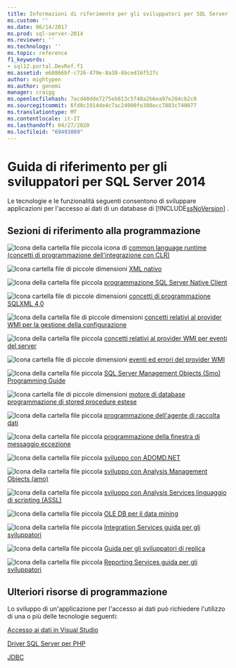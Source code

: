 ```yaml
---
title: Informazioni di riferimento per gli sviluppatori per SQL Server 2014 | Microsoft Docs
ms.custom: ''
ms.date: 06/14/2017
ms.prod: sql-server-2014
ms.reviewer: ''
ms.technology: ''
ms.topic: reference
f1_keywords:
- sql12.portal.DevRef.f1
ms.assetid: e60866bf-c726-479e-8a38-6bced16f527c
author: mightypen
ms.author: genemi
manager: craigg
ms.openlocfilehash: 7acd40dde7275eb813c5f48a2b6ea97e284cb2c0
ms.sourcegitcommit: 6fd8c1914de4c7ac24900fe388ecc7883c740077
ms.translationtype: MT
ms.contentlocale: it-IT
ms.lasthandoff: 04/27/2020
ms.locfileid: "69493809"
---
```

# <a name="developer-reference-for-sql-server-2014"></a>Guida di riferimento per gli sviluppatori per SQL Server 2014

  Le tecnologie e le funzionalità seguenti consentono di sviluppare applicazioni per l'accesso ai dati di un database di [!INCLUDE[ssNoVersion](../includes/ssnoversion-md.md)] .  
  
## <a name="programming-reference-sections"></a>Sezioni di riferimento alla programmazione  

 ![Icona della cartella file piccola icona](../integration-services/media/filefolder-small.gif "Icona della cartella file piccola") di [common language runtime &#40;concetti di programmazione dell'integrazione con CLR&#41;](../relational-databases/clr-integration/common-language-runtime-clr-integration-programming-concepts.md)  
  
 ![Icona cartella file di piccole dimensioni](../integration-services/media/filefolder-small.gif "Icona della cartella file piccola") [XML nativo](https://technet.microsoft.com/library/ms191274.aspx)  
  
 ![Icona della cartella file piccola](../integration-services/media/filefolder-small.gif "Icona della cartella file piccola") [programmazione SQL Server Native Client](../relational-databases/native-client/sql-server-native-client-programming.md)  
  
 ![Icona cartella file di piccole dimensioni](../integration-services/media/filefolder-small.gif "Icona della cartella file piccola") [concetti di programmazione SQLXML 4,0](../relational-databases/sqlxml/sqlxml-4-0-programming-concepts.md)  
  
 ![Icona della cartella file di piccole dimensioni](../integration-services/media/filefolder-small.gif "Icona della cartella file piccola") [concetti relativi al provider WMI per la gestione della configurazione](../relational-databases/wmi-provider-configuration/wmi-provider-for-configuration-management.md)  
  
 ![Icona della cartella file piccola](../integration-services/media/filefolder-small.gif "Icona della cartella file piccola") [concetti relativi al provider WMI per eventi del server](../relational-databases/wmi-provider-server-events/wmi-provider-for-server-events-concepts.md)  
  
 ![Icona cartella file di piccole dimensioni](../integration-services/media/filefolder-small.gif "Icona della cartella file piccola") [eventi ed errori del provider WMI](../relational-databases/native-client-ole-db-errors/errors.md)  
  
 ![Icona della cartella file piccola](../integration-services/media/filefolder-small.gif "Icona della cartella file piccola") [SQL Server Management Objects &#40;Smo&#41; Programming Guide](../relational-databases/server-management-objects-smo/sql-server-management-objects-smo-programming-guide.md)  
  
 ![Icona cartella file di piccole dimensioni](../integration-services/media/filefolder-small.gif "Icona della cartella file piccola") [motore di database programmazione di stored procedure estese](../relational-databases/database-engine-extended-stored-procedure-programming.md)  
  
 ![Icona della cartella file piccola](../integration-services/media/filefolder-small.gif "Icona della cartella file piccola") [programmazione dell'agente di raccolta dati](../database-engine/dev-guide/data-collector-programming.md)  
  
 ![Icona della cartella file piccola](../integration-services/media/filefolder-small.gif "Icona della cartella file piccola") [programmazione della finestra di messaggio eccezione](../database-engine/dev-guide/exception-message-box-programming.md)  
  
 ![Icona della cartella file piccola](../integration-services/media/filefolder-small.gif "Icona della cartella file piccola") [sviluppo con ADOMD.NET](https://docs.microsoft.com/bi-reference/adomd/developing-with-adomd-net)  
  
 ![Icona della cartella file piccola](../integration-services/media/filefolder-small.gif "Icona della cartella file piccola") [sviluppo con Analysis Management Objects &#40;amo&#41;](https://docs.microsoft.com/bi-reference/amo/developing-with-analysis-management-objects-amo)  
  
 ![Icona della cartella file piccola](../integration-services/media/filefolder-small.gif "Icona della cartella file piccola") [sviluppo con Analysis Services linguaggio di scripting &#40;ASSL&#41;](https://docs.microsoft.com/analysis-services/multidimensional-models/scripting-language-assl/developing-with-analysis-services-scripting-language-assl)  
  
 ![Icona della cartella file piccola](../integration-services/media/filefolder-small.gif "Icona della cartella file piccola") [OLE DB per il data mining](https://docs.microsoft.com/sql/analysis-services/dev-guide/ole-db-for-data-mining?view=sql-server-2014)  
  
 ![Icona della cartella file piccola](../integration-services/media/filefolder-small.gif "Icona della cartella file piccola") [Integration Services guida per gli sviluppatori](../integration-services/integration-services-developer-documentation.md)  
  
 ![Icona della cartella file piccola](../integration-services/media/filefolder-small.gif "Icona della cartella file piccola") [Guida per gli sviluppatori di replica](../relational-databases/replication/concepts/replication-developer-documentation.md)  
  
 ![Icona della cartella file piccola](../integration-services/media/filefolder-small.gif "Icona della cartella file piccola") [Reporting Services guida per gli sviluppatori](../reporting-services/reporting-services-features-and-tasks-ssrs.md)  
  
## <a name="other-programming-resources"></a>Ulteriori risorse di programmazione  

 Lo sviluppo di un'applicazione per l'accesso ai dati può richiedere l'utilizzo di una o più delle tecnologie seguenti:  
  
 [Accesso ai dati in Visual Studio](https://go.microsoft.com/fwlink/?LinkId=129902)  
  
 [Driver SQL Server per PHP](https://go.microsoft.com/fwlink/?LinkID=119889)  
  
 [JDBC](https://go.microsoft.com/fwlink/?LinkId=129903)  
  
  
